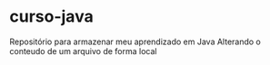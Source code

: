 # curso-java
Repositório para armazenar meu aprendizado em Java
Alterando o conteudo de um arquivo de forma local
